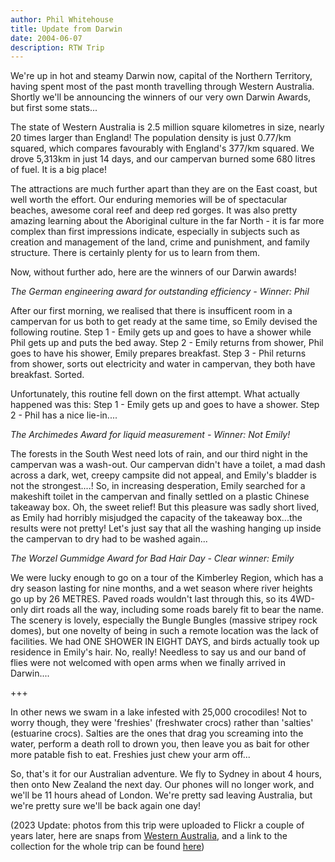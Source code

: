 ```yaml
---
author: Phil Whitehouse
title: Update from Darwin
date: 2004-06-07
description: RTW Trip
---
```


We're up in hot and steamy Darwin now, capital of the Northern Territory, having spent most of the past month travelling through Western Australia. Shortly we'll be announcing the winners of our very own Darwin Awards, but first some stats...

The state of Western Australia is 2.5 million square kilometres in size, nearly 20 times larger than England! The population density is just 0.77/km squared, which compares favourably with England's 377/km squared. We drove 5,313km in just 14 days, and our campervan burned some 680 litres of fuel. It is a big place!

The attractions are much further apart than they are on the East coast, but well worth the effort. Our enduring memories will be of spectacular beaches, awesome coral reef and deep red gorges. It was also pretty amazing learning about the Aboriginal culture in the far North - it is far more complex than first impressions indicate, especially in subjects such as creation and management of the land, crime and punishment, and family structure. There is certainly plenty for us to learn from them.

Now, without further ado, here are the winners of our Darwin awards!

_The German engineering award for outstanding efficiency - Winner: Phil_

After our first morning, we realised that there is insufficent room in a campervan for us both to get ready at the same time, so Emily devised the following routine. Step 1 - Emily gets up and goes to have a shower while Phil gets up and puts the bed away. Step 2 - Emily returns from shower, Phil goes to have his shower, Emily prepares breakfast. Step 3 - Phil returns from shower, sorts out electricity and water in campervan, they both have breakfast. Sorted.

Unfortunately, this routine fell down on the first attempt. What actually happened was this: Step 1 - Emily gets up and goes to have a shower. Step 2 - Phil has a nice lie-in....

_The Archimedes Award for liquid measurement - Winner: Not Emily!_

The forests in the South West need lots of rain, and our third night in the campervan was a wash-out. Our campervan didn't have a toilet, a mad dash across a dark, wet, creepy campsite did not appeal, and Emily's bladder is not the strongest....! So, in increasing desperation, Emily searched for a makeshift toilet in the campervan and finally settled on a plastic Chinese takeaway box. Oh, the sweet relief! But this pleasure was sadly short lived, as Emily had horribly misjudged the capacity of the takeaway box...the results were not pretty! Let's just say that all the washing hanging up inside the campervan to dry had to be washed again...

_The Worzel Gummidge Award for Bad Hair Day - Clear winner: Emily_

We were lucky enough to go on a tour of the Kimberley Region, which has a dry season lasting for nine months, and a wet season where river heights go up by 26 METRES. Paved roads wouldn't last through this, so its 4WD-only dirt roads all the way, including some roads barely fit to bear the name. The scenery is lovely, especially the Bungle Bungles (massive stripey rock domes), but one novelty of being in such a remote location was the lack of facilities. We had ONE SHOWER IN EIGHT DAYS, and birds actually took up residence in Emily's hair. No, really! Needless to say us and our band of flies were not welcomed with open arms when we finally arrived in Darwin....

+++

In other news we swam in a lake infested with 25,000 crocodiles! Not to worry though, they were 'freshies' (freshwater crocs) rather than 'salties' (estuarine crocs). Salties are the ones that drag you screaming into the water, perform a death roll to drown you, then leave you as bait for other more patable fish to eat. Freshies just chew your arm off...

So, that's it for our Australian adventure. We fly to Sydney in about 4 hours, then onto New Zealand the next day. Our phones will no longer work, and we'll be 11 hours ahead of London. We're pretty sad leaving Australia, but we're pretty sure we'll be back again one day!

(2023 Update: photos from this trip were uploaded to Flickr a couple of years later, here are snaps from [Western Australia](https://www.flickr.com/photos/philliecasablanca/sets/72157603252147144/), and a link to the collection for the whole trip can be found [here](https://www.flickr.com/photos/philliecasablanca/collections/72157603189229392/))
